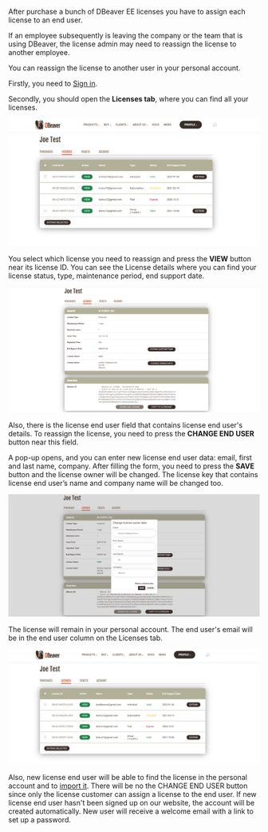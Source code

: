 After purchase a bunch of DBeaver EE licenses you have to assign each license to an end user.

If an employee subsequently is leaving the company or the team that is using DBeaver, the license admin may need to reassign the license to another employee.

You can reassign the license to another user in your personal account.

Firstly, you need to [Sign in](https://dbeaver.com/signin/).

Secondly, you should open the **Licenses tab**, where you can find all your licenses. 

![](images/license/lic-tab.png)

You select which license you need to reassign and press the **VIEW** button near its license ID. You can see the License details where you can find your license status, type, maintenance period, end support date.

![](images/license/lic-details.png)

Also, there is the license end user field that contains license end user's details. To reassign the license, you need to press the **CHANGE END USER** button near this field.

A pop-up opens, and you can enter new license end user data: email, first and last name, company. After filling the form, you need to press the **SAVE** button and the license owner will be changed. The license key that contains  license end user’s name and company name will be changed too.

![](images/license/form.png)

The license will remain in your personal account. The end user's email will be in the end user column on the Licenses tab.

![](images/license/lic-tab-new.png)

Also, new license end user will be able to find the license in the personal account and to [import it](https://dbeaver.com/docs/wiki/How-to-Import-License/). There will be no the CHANGE END USER button since only the license customer can assign a license to the end user. If new license end user hasn't been signed up on our website, the account will be created automatically. New user will receive a welcome email with a link to set up a password.
